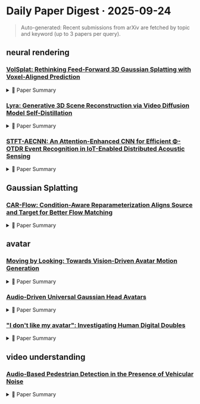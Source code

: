 # Daily Paper Digest · 2025-09-24
> Auto-generated: Recent submissions from arXiv are fetched by topic and keyword (up to 3 papers per query).

## neural rendering

### [VolSplat: Rethinking Feed-Forward 3D Gaussian Splatting with Voxel-Aligned Prediction](http://arxiv.org/pdf/2509.19297v1)


<!--break-out-of-list-->
<details markdown="1">
<summary>📄 Paper Summary </summary>

### 1. Task / Problem
- 3D reconstruction from multi-view images

### 2. Motivation & Gaps
- Existing methods for 3D Gaussian Splatting are limited by a rigid coupling of Gaussian density to input image resolution and high sensitivity to multi-view alignment errors.

- **Related work challenges:**
  - Neural Radiance Fields (NeRF): Computationally intensive and slow to run at inference time.
  - 3D Gaussian Splatting (3DGS): Heavily dependent on the number of input views and struggles with occlusions or low texture.
  - NeRF: Long training times and dependency on accurate geometric proxies.
  - 3DGS: Inability to handle multiple input views effectively due to redundancy and inconsistency.
  - EV olSplat: Requires explicit 3D point clouds and is not generalized for broader scenarios.
  - pixelSplat: Predicts Gaussian parameters on a per-pixel basis, which may lead to inconsistencies in 3D space.
  - MVSplat: Similar to pixelSplat, it struggles with geometric consistency when unprojecting to 3D.
  - Gaussian Graph Network (GGN): Refines pixel-aligned approaches but does not fully utilize voxel structures for better redundancy reduction.
  - DepthSplat: Limited by pixel distribution, resulting in poor handling of complex geometries.
  - MVSplat: High sensitivity to variations in data complexity and distribution.
  - pixelSplat: Inability to adapt Gaussian density to scene complexity.
  - Nerf: Representing scenes as neural radiance fields for view synthesis: Rigid coupling of Gaussian density to input image resolution.
  - 3D Gaussian Splatting for real-time radiance field rendering: High sensitivity to multi-view alignment errors.
  - N/A: N/A

### 3. Core Idea
- The V olSplat framework shifts the reconstruction process from 2D pixels to a 3D voxel-aligned space, allowing for adaptive control over Gaussian density and resolving alignment ambiguities.

### 4. Method
- **Pipeline**: Constructing 3D voxel features and predicting Gaussians directly from this unified representation.
- **Architecture / Loss / Training**: Incorporates a 3D U-Net architecture to refine and enhance raw feature volume.
- **Complexity / Resources**: Trained on 4×A100 GPUs with a total batch size of 4, using a learning rate of 2×10^-4 for most layers and 2×10^-6 for the Depth Anything V2 backbone.

### 5. Experiments
- **Datasets & Metrics**: Evaluated on RealEstate10K and ScanNet datasets using PSNR, SSIM, and LPIPS metrics.
- **Baselines**: 3DGS, DepthSplat, EV olSplat, FreeSplat, FreeSplat++, GGN, Gaussian Graph Network (GGN), MVSplat, N/A, NeRF, No refinement module, Pixel-aligned feed-forward 3DGS methods, Standard 3D CNN, TranSplat, pixelSplat
- **Main Results**: Removing the refinement stage leads to a significant drop in performance, while substituting with a standard 3D CNN yields better results than no refinement but still falls short of the full model’s performance.
- **Ablations**: Conducted an ablation study with two variants: removing the refinement module and replacing the 3D U-Net with a standard 3D CNN.
- **Limitations / Stress Tests**: The model's performance is less susceptible to domain shifts compared to pixel-aligned models, but it still requires careful tuning of voxel size.

### 6. Takeaways
- **Pros**: Achieves state-of-the-art performance on public benchmarks., Reduces alignment errors and improves multi-view consistency., Enables adaptive control over Gaussian density based on scene complexity.
- **Cons**: Still relies on the quality of input images., May require significant computational resources for high-resolution outputs., Complexity in implementation compared to simpler pixel-aligned methods.
- **Future Work**: Further research into voxel alignment techniques., Exploration of integration with other 3D signals like depth maps., Potential applications in real-time systems and large-scale datasets.

</details>

### [Lyra: Generative 3D Scene Reconstruction via Video Diffusion Model Self-Distillation](http://arxiv.org/pdf/2509.19296v1)


<!--break-out-of-list-->
<details markdown="1">
<summary>📄 Paper Summary </summary>

### 1. Task / Problem
- 3D Generation from Video

### 2. Motivation & Gaps
- The paper aims to develop a diverse 3D generator capable of synthesizing simulation environments for autonomous agents.

- **Related work challenges:**
  - Recent advances in neural 3D reconstruction: Reliance on accurate camera poses and high-quality images significantly limits scalability.
  - Video diffusion models: Generate only 2D frames, lacking explicit 3D representations.
  - Feed-forward reconstruction models: Scarcity of diverse, large-scale 3D training data leads to poor out-of-domain generalization.
  - Watson et al., 2023: Focus on object-centric scenes without background.
  - Sargent et al., 2024: Need for expensive optimization stages for explicit 3D representation.
  - Bai et al., 2025a: Output not grounded in 3D.
  - GS-LRM (Zhang et al., 2024e): Operates on a limited number of images (2-4) at lower resolutions (512x512).
  - AnySplat (Jiang et al., 2025a): Trained with only 24 images at 448x448 resolution, limiting its scalability.
  - ZeroNVS: Limited performance on dynamic scenes.
  - ViewCrafter: Inability to handle temporal changes effectively.
  - Bolt3D: Lack of robustness in diverse scenarios.
  - RealEstate10K (Zhou et al., 2018): Limited generalizability to out-of-distribution scenes.
  - DL3DV (Ling et al., 2024b): Commonly used but leads to limited generalizability.
  - N/A: N/A
  - Camera pose estimation emerging in video diffusion transformer: Accurate camera pose estimation is crucial for generating realistic video sequences.
  - Vipe: Video pose engine for 3D geometric perception: Existing methods struggle with 3D geometric perception in dynamic environments.
  - Dreamphysics: Learning physical properties of dynamic 3D Gaussians with video diffusion priors: Incorporating physical properties into video generation remains a significant challenge.
  - N/A: N/A
  - Generative gaussian splatting: Generating 3d scenes with video diffusion priors: Limited efficiency in generating complex 3D scenes.
  - Vid-camedit: Video camera trajectory editing with generative rendering from estimated geometry: Challenges in real-time editing of video camera trajectories.
  - MVDream: Multi-view diffusion for 3D generation: Scalability issues in multi-view generation.
  - Act-r: Adaptive camera trajectories for single view 3d reconstruction: Limited adaptability of camera trajectories in existing methods.
  - Cpa: Camera-pose-awareness diffusion transformer for video generation: Inadequate integration of camera pose awareness in video generation.
  - Prolific-Dreamer: High-fidelity and diverse text-to-3D generation with variational score distillation: Challenges in achieving high fidelity and diversity in generated 3D content.
  - GEN3C (Ren et al., 2025): Background leakage and incomplete foreground completion due to occluded object parts.
  - BTimer (Liang et al., 2025b): BTimer is purely regression-based and runs out of memory when using high-resolution frames.
  - CAT3D (Gao et al., 2024b): Previous works primarily focused on single object categories and relied on optimization for 3D reconstruction.
  - Bolt3D (Szymanowicz et al., 2025b): Bolt3D fine-tunes CAT3D but does not leverage the advantages of video diffusion models.
  - Bolt3D (Szymanowicz et al., 2025b): Fine-tunes CAT3D to output pointmaps using a geometry autoencoder.
  - Feed-forward 3D models (Hong et al., 2024): Limited to producing static 3D scenes.
  - 4D generation (Singer et al., 2023): Most existing approaches remain object-centric, neglecting background elements.

### 3. Core Idea
- Our work builds upon a pre-trained camera-controlled video diffusion model and directly decodes the multi-view video latents into 3D Gaussians.

### 4. Method
- **Pipeline**: Generate 3D scenes from text, export as .ply files, convert to .usdz format for use in simulation environments.
- **Architecture / Loss / Training**: Utilizes Plücker embeddings for camera encoding and depth supervision to prevent flat geometries.
- **Complexity / Resources**: Requires significant computational resources for training and inference, particularly with high-resolution video data.

### 5. Experiments
- **Datasets & Metrics**: Evaluated on static and dynamic Lyradatasets using PSNR, SSIM, and LPIPS metrics.
- **Baselines**: 3DGS, AnySplat, BTimer (GEN3C), Bolt3D, Existing video generation models, Feed-forward reconstruction models, GEN3C, GS-LRM, Generative gaussian splatting, MVDream, MotionCtrl (Wang et al., 2024e), N/A, NeRF, Neural 3D reconstruction methods, ReCamMaster (Bai et al., 2025a), State-of-the-art motion transfer techniques, SynCamMaster (Bai et al., 2025b), Traditional 3D reconstruction methods, Vid-camedit, Video diffusion models, ViewCrafter, Wonderland, ZeroNVS, real data only, self-distillation + real data
- **Main Results**: Our method outperforms BTimer (GEN3C) in both static and dynamic evaluations, showing higher quality and fewer artifacts.
- **Ablations**: Depth loss ablation shows that using depth supervision improves visual quality without flat geometries.
- **Limitations / Stress Tests**: BTimer (GEN3C) runs out of memory with high-resolution frames, necessitating subsampling for evaluation.

### 6. Takeaways
- **Pros**: Enables generation of large-scale synthetic environments from video diffusion models., Allows efficient processing of multiple views in latent space., Guarantees geometric consistency for downstream tasks.
- **Cons**: Dependence on the quality of the video diffusion model., Limited by the diversity of the training data used for the video model.
- **Future Work**: Explore further improvements in dynamic scene generation., Investigate the application of the framework in other domains., Enhance the model's ability to handle more complex environments.

</details>

### [STFT-AECNN: An Attention-Enhanced CNN for Efficient Φ-OTDR Event Recognition in IoT-Enabled Distributed Acoustic Sensing](http://arxiv.org/pdf/2509.19281v1)


<!--break-out-of-list-->
<details markdown="1">
<summary>📄 Paper Summary </summary>

### 1. Task / Problem
- Event classification in resource-constrained IoT environments

### 2. Motivation & Gaps
- The paper addresses the challenge of achieving both state-of-the-art accuracy and high computational efficiency for Φ-OTDR event classification in IoT environments.

- **Related work challenges:**
  - Conventional machine learning approaches: Dependence on handcrafted feature extraction limits robustness and scalability.
  - Deep learning methods: High computational complexity and large parameter counts limit real-time deployment in IoT edge environments.
  - Sequential Models for Φ-OTDR Time-Series: High model complexity and large parameter counts require vast labeled datasets, leading to overfitting and poor generalization.
  - Image-based Models for Φ-OTDR Signals: Transforming raw signals into images can result in information loss and may not capture critical high-frequency details.
  - N/A: Existing methods may not effectively capture the spatial and frequency characteristics of Φ-OTDR signals.
  - Previous studies on event classification in Φ-OTDR systems: Limited accuracy and inability to distinguish subtle variations in events.
  - Traditional SVM and 2D-CNN models: These models rely on handcrafted features and may not effectively capture complex patterns in noisy environments.
  - SVM: Low accuracy for high-reliability requirements in IoT-enabled systems.
  - 2D-CNN: Impractical for deployment due to lower accuracy despite competitive efficiency metrics.
  - Transformer architectures (ST-T, ViT-VSEC): Significant computational overhead and model complexity.
  - Transformer-based architectures: High-latency bottleneck that renders them impractical at the edge.
  - 2D-CNN: Lags substantially in convergence speed and final performance.
  - Vibration events recognition of optical fiber based on multi-scale 1-D CNN: N/A
  - Practical multi-class event classification approach for distributed vibration sensing using Deep Dual Path Network: N/A
  - MI-SI based distributed optical fiber sensor for no-blind zone location and pattern recognition: N/A
  - Distributed optical fiber sensing intrusion pattern recognition based on GAF and CNN: N/A
  - Optical fiber distributed vibration sensing using grayscale image and multi-class deep learning framework for multi-event recognition: N/A
  - An event recognition method for fiber distributed acoustic sensing systems based on the combination of MFCC and CNN: N/A
  - An event recognition method based on MFCC, superposition algorithm and deep learning for buried distributed optical fiber sensors: N/A
  - An event recognition method for Φ-OTDR sensing system based on deep learning: N/A
  - Adaptive shrinkage denoising and sequential state extraction model for vibration event recognition: N/A
  - A deep learning model enabled multi-event recognition for distributed optical fiber sensing: N/A
  - Inter-sequence-attention Transformer network for distributed fiber-optic sensing signal recognition: N/A
  - St-t: a spatio-temporal Transformer for Φ-OTDR multi-location time series classification: N/A
  - High-accuracy classification method of vibration sensing events in Φ-OTDR system based on Vision Transformer: N/A
  - A novel DAS signal recognition method based on spatiotemporal information extraction with 1DCNNs-BiLSTM network: N/A
  - Disturbance pattern recognition based on an ALSTM in a long-distance Φ-OTDR sensing system: N/A
  - An open dataset of Φ-OTDR events with two classification models as baselines: N/A
  - Pattern recognition of Φ-OTDR signals based on Markov transition field: N/A
  - Fused feature extract method for Φ-OTDR event recognition based on VGGish transfer learning: N/A

### 3. Core Idea
- Introduction of a novel STFT-based data representation that transforms raw multi-channel signals into stacked spectrograms, enabling efficient 2D-CNN processing.

### 4. Method
- **Pipeline**: Utilizes STFT-based data representation and incorporates a custom SEAM attention module.
- **Architecture / Loss / Training**: Joint loss function to enhance discriminative feature learning.
- **Complexity / Resources**: Requires less than 20% of the FLOPs of ST-T and 10% of ViT-VSEC, with a model size of only 0.43M parameters.

### 5. Experiments
- **Datasets & Metrics**: Extensive experiments demonstrating performance against foundational architectures and state-of-the-art methods.
- **Baselines**: 1D-CNNs, 2D-CNN, 2D-CNNs, Conventional machine learning classifiers, LSTMs, N/A, ST-T, SVM, State-of-the-art CNN models, Traditional machine learning classifiers, Transformers, ViT-VSEC
- **Main Results**: Surpasses foundational architectures and rivals more complex methods in accuracy while maintaining a minimal computational footprint.
- **Ablations**: Ablation studies demonstrate the importance of the SEAM attention module and Triplet Loss in enhancing model performance.
- **Limitations / Stress Tests**: The model's performance is consistent across all event types, avoiding class-specific trade-offs.

### 6. Takeaways
- **Pros**: High accuracy of 99.94% on the BJTUΦ-OTDR dataset., Efficient processing suitable for resource-constrained IoT environments., Robust event recognition capabilities.
- **Cons**: High false alarm rates in practical applications., Dependence on the quality of input data., Potential limitations in generalizing to other sensing modalities.
- **Future Work**: Exploration of further optimizations for real-time processing., Investigation of generalization to other types of event recognition., Integration with other IoT sensing technologies.

</details>

## Gaussian Splatting

### [CAR-Flow: Condition-Aware Reparameterization Aligns Source and Target for Better Flow Matching](http://arxiv.org/pdf/2509.19300v1)


<!--break-out-of-list-->
<details markdown="1">
<summary>📄 Paper Summary </summary>

### 1. Task / Problem
- Optimization in Latent Diffusion Models

### 2. Motivation & Gaps
- The paper addresses the optimization dilemma in latent diffusion models, focusing on the challenges of training diffusion transformers.

- **Related work challenges:**
  - Diffusion and flow-based methods: Require the model to learn both mass transport and conditional injection simultaneously.
  - Flow matching: Forces the network to handle long-range transport and semantic injection at once, slowing convergence and impairing sample quality.
  - Classic VAE-based latent diffusion model: Does not incorporate explicit semantic awareness.
  - Recent works by Yu et al. and Leng et al.: Augment VAE training with semantic alignment but may lead to trivial solutions.
  - REPA-E [Leng et al., 2025]: End-to-end VAE-diffusion tuning favored a simpler latent space with reduced variance.
  - Generative modeling advancements: N/A
  - Flow matching techniques: N/A
  - Rectified flow matching: N/A
  - REPA-E: End-to-end training of diffusion models and VAE encoders/decoders leading to trivial solutions.
  - Yu et al. (2025): Aligning representations within deep nets without addressing the transformation of source and target distributions.
  - Yao et al. (2025): Aligning latent spaces without considering the implications for flow matching.
  - Representation alignment for generation: Training diffusion transformers is easier than you think.: Difficulty in aligning representations during the training of diffusion models.
  - N/A: N/A
  - N/A: N/A

### 3. Core Idea
- CAR-Flow's design choice supports per-condition alignment to reduce transport and distinguishes it from unconditional learnable sources.

### 4. Method
- **Pipeline**: The method involves training lightweight condition networks that learn additive shifts for class embeddings, utilizing a specific architecture and training regimen.
- **Architecture / Loss / Training**: The architecture includes linear layers for mapping class embeddings to shifts, with training conducted using AdamW optimizer and specific learning rates for different networks.
- **Complexity / Resources**: The experiments were conducted on an Apple M1 Pro laptop and a TPU slice, with a total of 1,993 trainable parameters in the model.

### 5. Experiments
- **Datasets & Metrics**: CIFAR-10, FID
- **Baselines**: Baseline rectified flow model, Classic VAE-based models, Joint CAR-Flow, Previous state-of-the-art methods, REPA-E, Recent semantic-aware models, SiT-XL/2, SiT/XL-2 baseline, Source-only CAR-Flow, Standard diffusion models, Target-only CAR-Flow, Traditional flow matching models
- **Main Results**: All CAR-Flow variants outperformed the baseline on CIFAR-10.
- **Ablations**: Qualitative ablation of CAR-Flow variants shows joint model produces the most realistic images.
- **Limitations / Stress Tests**: The model's performance may degrade under certain conditions, such as extreme shifts in the source or target distributions.

### 6. Takeaways
- **Pros**: Relieves the velocity network of unnecessary transport., Improves performance on both synthetic and natural image data., Adds negligible computational overhead.
- **Cons**: Potential for trivial solutions leading to mode collapse., Increased complexity in model training and implementation., Dependence on the quality of the condition-dependent mappings.
- **Future Work**: Explore further applications of CAR-Flow in other generative models., Investigate the impact of different conditioning strategies., Develop more robust theoretical frameworks for understanding flow matching.

</details>

## avatar

### [Moving by Looking: Towards Vision-Driven Avatar Motion Generation](http://arxiv.org/pdf/2509.19259v1)


<!--break-out-of-list-->
<details markdown="1">
<summary>📄 Paper Summary </summary>

### 1. Task / Problem
- Scene navigation and goal discovery through vision

### 2. Motivation & Gaps
- Current avatar motion generation methods lack human-like sensors, which are crucial for realistic motion.

- **Related work challenges:**
  - Existing human motion generation systems: They typically use abstract representations for perception, lacking human-like vision.
  - Datasets with isolated human motion: They do not provide context of a scene or lack scale.
  - Reinforcement Learning methods: They face challenges in mapping visual inputs to actions while generating natural human motion.
  - Existing methods using precomputed waypoints for obstacle avoidance: These methods lack a realistic connection to the avatar's body and often result in lifeless motion.
  - Reinforcement learning approaches for motion generation: High-dimensional action spaces complicate reward function construction, leading to unnatural poses.
  - Text-to-motion generation methods: These methods provide little autonomy to the agent, limiting the realism of generated motions.
  - Text-to-motion approaches: Lack of semantic control and user input requirement
  - EgoGen: Generates avatar motion without providing a path, relying on a lidar-like sensor and exact goal location.
  - EgoGen: Limited to known goals and does not utilize egocentric vision effectively.
  - 3D-MEM: Lacks integration of visual input for memory-based navigation.
  - Vision-language models: Not fully explored for enhancing avatar navigation capabilities.
  - Resolving 3D human pose ambiguities with 3D scene constraints: N/A
  - Stochastic scene-aware motion prediction: N/A
  - Autonomous Character-Scene Interaction Synthesis from Text Instruction: N/A
  - Scaling Up Dynamic Human-Scene Interaction Modeling: N/A
  - EgoGen: An Egocentric Synthetic Data Generator: N/A
  - AMASS: Archive of motion capture as surface shapes: N/A
  - Expressive body capture: 3D hands, face, and body from a single image: N/A
  - Adversarial motion priors for stylized physics-based character control: N/A
  - Generating diverse human motions from textual descriptions: N/A
  - BABEL: Bodies, action and behavior with english labels: N/A
  - Neural state machine for character-scene interactions: N/A
  - The replica dataset: A digital replica of indoor spaces: N/A
  - GRAB: A dataset of whole-body human grasping of objects: N/A
  - Unified physics-based character control through masked motion inpainting: N/A
  - Human motion diffusion model: N/A
  - Closing the loop between simulation and diffusion for multi-task character control: N/A
  - Putting human motion generation in context: N/A
  - Adversarial learning for modeling human motion: N/A
  - Language-conditioned human motion generation in 3d scenes: N/A
  - 3d scene memory for embodied exploration and reasoning: N/A
  - Unified physics-based motion control via scalable discrete representations: N/A
  - Human-aware 3D scene generation: N/A
  - Scenic: Scene-aware semantic navigation with instruction-guided control: N/A
  - The wanderings of odysseus in 3D scenes: N/A
  - A Diffusion-Based Autoregressive Motion Model for Real-Time Text-Driven Motion Control: N/A
  - Synthesizing diverse human motions in 3d indoor scenes: N/A

### 3. Core Idea
- CLOPS integrates egocentric vision into avatar motion generation to improve navigation and realism.

### 4. Method
- **Pipeline**: Decouples motion skill learning from visual sensing, using reinforcement learning for visual input mapping.
- **Architecture / Loss / Training**: Utilizes a Q-learning policy for motion control based on visual inputs.
- **Complexity / Resources**: Requires significant computational resources for training and data processing.

### 5. Experiments
- **Datasets & Metrics**: Trained on multiple scenes (S1 to S5) with success and collision rates measured.
- **Baselines**: CLOPS (only Vision), CLOPS+ (known Goal), Data-driven methods, EgoGen, End-to-end RL methods, Existing human motion generation systems, Existing motion generation methods using waypoints, Existing text-to-motion approaches, N/A, Other autonomous navigation methods, Reinforcement learning methods with continuous action spaces, Text-to-motion generation approaches
- **Main Results**: CLOPS outperforms EgoGen in success rate and collision avoidance while relying solely on vision.
- **Ablations**: Experimented with sensor placement and its impact on avatar motion.
- **Limitations / Stress Tests**: CLOPS struggles with navigation in cluttered scenes due to lack of control over the avatar's body.

### 6. Takeaways
- **Pros**: CLOPS generates natural human motion using egocentric vision., The method is data-efficient and generalizes to new scenes., It allows avatars to navigate and avoid obstacles effectively.
- **Cons**: The approach may struggle with scenes where the domain gap is significant., Training complexity increases due to the need to decouple motion generation and high-level control., Existing datasets may not fully capture the necessary context for training.
- **Future Work**: Explore additional sensory inputs beyond vision for avatar navigation., Investigate the application of CLOPS in more complex environments., Develop methods to automatically generate scenes for training.

</details>

### [Audio-Driven Universal Gaussian Head Avatars](http://arxiv.org/pdf/2509.18924v1)


<!--break-out-of-list-->
<details markdown="1">
<summary>📄 Paper Summary </summary>

### 1. Task / Problem
- 3D avatar generation from audio and image inputs

### 2. Motivation & Gaps
- The paper addresses the challenge of generating realistic 3D avatars that can express emotions based on audio input.

- **Related work challenges:**
  - VASA-1: Primarily operates in 2D, lacking the underlying 3D structure necessary for free-viewpoint rendering.
  - 3D Morphable Models (3DMMs): Do not model dynamic textures and view-dependent appearance directly from audio signals.
  - Neural Radiance Fields (NeRFs): Require costly per-subject optimization or training, hindering the creation of universal models.
  - 3D Morphable Models (3DMMs): Limited expressive capacity due to low-dimensional PCA parameters.
  - Diffusion models: Focus on predicting parameters for established representations rather than directly synthesizing nuanced appearance changes.
  - Neural Radiance Fields (NeRF): Often person-specific and require per-subject optimization.
  - GaussianAvatars: Requires extensive per-subject data and training.
  - URAvatar: Involves extensive fine-tuning or acquisition of dynamically tracked non-rigid facial geometry.
  - Authentic Volumetric Avatars: Adapting to new, unseen identities can present challenges.
  - Kerbl et al. [2023b]: Rendering differentiable images from Gaussian primitives.
  - Stan et al. [2023b]: Learning expression-specific changes in a variational autoencoder.
  - Martinez et al. [2024]: Utilizing multi-view images for dynamic geometry tracking.
  - FaceTalk: Primarily predicts latent codes for geometry-only parametric models.
  - DDPM: Requires effective conditioning on multiple inputs for accurate expression generation.
  - Ng et al. 2024: Originally applied to predict person-specific codes, not person-agnostic expression features.
  - Faceformer [Fan et al. 2022a]: Focuses on generating 3D mesh deformations without generalizability from speech input.
  - CodeTalker [Xing et al. 2023]: Requires personalization and does not achieve photoreal renderings.
  - FaceDiffuser [Stan et al. 2023a]: Similar limitations in generating realistic animations from audio.
  - GaussianSpeech: Audio-Driven Gaussian Avatars: Limited ability to synthesize nuanced expressions and maintain high fidelity in diverse conditions.
  - FaceTalk: Audio-Driven Motion Diffusion for Neural Parametric Head Models: Challenges in achieving accurate lip synchronization and dynamic facial expressions.
  - Voice2face: Audio-driven facial and tongue rig animations with cvaes: Struggles with rendering fine details and complex independent motions.
  - Out of time: automated lip sync in the wild: Limited accuracy in real-world scenarios.
  - EMOCA: Emotion Driven Monocular Face Capture and Animation: Difficulty in capturing emotional nuances in lip movements.
  - AD-NeRF: Audio Driven Neural Radiance Fields for Talking Head Synthesis: High computational resources required for real-time applications.
  - NeRF: Representing Scenes as Neural Radiance Fields for View Synthesis: Limited generalization of avatars across different environments.
  - Audio- and Gaze-Driven Facial Animation of Codec Avatars: Challenges in achieving realistic facial animations driven by audio and gaze.
  - GaussianAvatars: Photorealistic Head Avatars with Rigged 3D Gaussians: Difficulty in creating photorealistic avatars that maintain performance across various applications.
  - LivePortrait: Generalizing expression representation across diverse identities.
  - CodeTalker: Achieving accurate geometric motion in facial dynamics.
  - FaceFormer: Maintaining identity preservation with fewer input views.
  - Live3DPortrait: Directly regressing the latent expression code compatible with the model.
  - N/A: N/A

### 3. Core Idea
- The proposed method utilizes a combination of audio and image inputs to generate 3D Gaussian parameters for avatars, enabling realistic expressions and appearances.

### 4. Method
- **Pipeline**: The method involves a Monocular Expression Encoder, an Audio-to-Expression Diffusion Model, and multiple decoders for generating Gaussian parameters.
- **Architecture / Loss / Training**: The training of our UHAP model and the personalization fine-tuning stage involve several loss terms weighted by hyperparameters.
- **Complexity / Resources**: The Universal Head Avatar Prior (UHAP) is trained for a total of 300k iterations on 4 NVIDIA A40 GPUs (with a batch size of 1 per GPU). The Monocular Expression Encoder (𝐸𝑖𝑚𝑎𝑔𝑒) is subsequently trained for 100k iterations. The audio-to-expression diffusion model (G𝜃) is trained for 200k iterations on a single NVIDIA A40 GPU.

### 5. Experiments
- **Datasets & Metrics**: The experiments utilize a dataset of images and audio clips to evaluate the performance of the avatar generation.
- **Baselines**: 3D Morphable Models, 3D Morphable Models (3DMMs), Audio-Driven Facial Animation, Authentic Volumetric Avatars, CodeTalker, CodeTalker [Xing et al. 2023], CodeTalker+GA, FaceDiffuser, FaceDiffuser [Stan et al. 2023a], FaceDiffuser+GA, FaceFormer, Faceformer [Fan et al. 2022a], Faceformer+GA, GaussianAvatars, GaussianSpeech, Ground Truth, Live3DPortrait, Monocular Encoder, N/A, NeRF, Neural Radiance Fields, Neural Radiance Fields (NeRF), Other existing avatar generation models, Pretrained Encoder, Previous audio-driven avatar models, Recent neural network approaches, Standard 3D avatar synthesis methods, Traditional lip sync methods, URAvatar, VASA-1
- **Main Results**: The proposed model outperforms existing methods in generating realistic avatars with accurate expressions.
- **Ablations**: Ablation studies demonstrate the importance of each component in the architecture for achieving high-quality results.
- **Limitations / Stress Tests**: The model may struggle with extreme expressions or low-quality input data.

### 6. Takeaways
- **Pros**: Generates highly realistic avatars with precise lip synchronization., Captures nuanced expressive details such as eyebrow movement and gaze shifts., First generalizable audio-driven avatar model accounting for detailed appearance modeling.
- **Cons**: Requires significant computation time for training., Still faces challenges in rendering dynamic textures.
- **Future Work**: Explore further optimizations for real-time applications., Investigate broader identity generalization techniques., Enhance the model's ability to handle diverse audio inputs.

</details>

### ["I don't like my avatar": Investigating Human Digital Doubles](http://arxiv.org/pdf/2509.17748v1)


<!--break-out-of-list-->
<details markdown="1">
<summary>📄 Paper Summary </summary>

### 1. Task / Problem
- Understanding the impact of realism in virtual characters on user perception

### 2. Motivation & Gaps
- The study aims to explore how different levels of realism in speech and animation affect the perceived personality traits of virtual characters.

- **Related work challenges:**
  - Previous avatar perception studies: Often used generic digital avatars that do not resemble existing humans.
  - Studies on personalized digital avatars: Usually fall short in high-fidelity due to access to high-end systems.
  - Familiarity aspect in avatar perception: Remains underexplored despite its potential impact on user perception.
  - Kang et al. [22]: Limited exploration of how viewers perceive the identity of communication partners’ avatars during interactions.
  - Gonzalez-Franco et al. [15]: Did not investigate the fidelity of avatar representations in the context of identity perception.
  - Matthew et al. [13]: Focused on matching avatars with real-life photos but did not explore the impact of familiarity on identification.
  - Garau [14]: Mismatches between appearance and behavior reduce presence.
  - Pakanen et al. [45]: Realistic avatars can enhance both self and social presence, but fidelity was limited.
  - Fraser et al. [12]: Did not study the familiarity dimension in link with cartoonish and realistic styles.
  - Previous studies on avatar perception: Limited understanding of how familiarity affects social presence.
  - Previous studies on avatar representation: Limited understanding of how familiarity and style impact user interaction.
  - N/A: N/A
  - Amadou et al. [1]: Previous findings on social presence and avatar realism.
  - Higgins et al. [16]: Inconsistencies in the relationship between avatar realism and user affinity.
  - Previous studies on avatar affinity: Contradictory results regarding the attractiveness of realistic avatars.
  - Pakanen et al. [45]: People preferred to see the other user as photorealistic avatars.
  - [4]: Reported strongest neural responses for one’s own face, suggesting personal familiarity amplifies identity-specific processing.
  - Previous studies on avatar realism: Lack of comprehensive understanding of how avatar realism affects user experience.
  - Angela Tinwell et al. (2013): Perception of psychopathy and the Uncanny Valley in virtual characters.
  - Stephen Wonchul Song and Mincheol Shin (2024): Uncanny Valley Effects on Chatbot Trust and Adoption Intention.
  - Rachel McDonnell et al. (2012): Investigating the Effect of Render Style on the Perception of Animated Virtual Humans.
  - N/A: N/A

### 3. Core Idea
- The research investigates how variations in speech and animation realism can alter the perceived personality of virtual characters, potentially affecting user interactions.

### 4. Method
- **Pipeline**: The study employs a series of experiments where participants interact with virtual characters exhibiting different levels of speech and animation realism.
- **Architecture / Loss / Training**: N/A
- **Complexity / Resources**: Consumer grade hardware and software were used, but high-end devices are needed for truly realistic avatars.

### 5. Experiments
- **Datasets & Metrics**: The experiments utilize a custom dataset of virtual characters with varying realism levels, measuring user perception through surveys.
- **Baselines**: Generic digital avatars, MetaHuman avatars, N/A, Personalized digital avatars, Photorealistic avatars, Previous avatar realism studies, Previous studies on avatar perception, Previous studies on realistic virtual humans [1, 12, 16, 72], Previous studies on self-identification and avatar perception, ReadyPlayerMe avatars, Realistic MetaHuman avatar, Realistic avatars, Stylized RPM cartoon avatar, Stylized avatars, Traditional animated characters
- **Main Results**: Results indicate that higher realism in speech and animation significantly enhances the perceived personality traits of virtual characters.
- **Ablations**: N/A
- **Limitations / Stress Tests**: The study acknowledges limitations in the diversity of character designs and the potential bias in participant responses.

### 6. Takeaways
- **Pros**: Higher realism enhances self/other identification., Increased perceived realism and social presence with realistic avatars., Greater tolerance towards avatars of acquaintances or unknown individuals.
- **Cons**: Lower identification and affinity with familiar avatars., Participants dislike their own realistic avatars., Potential negative impact on self-perception.
- **Future Work**: Further exploration of familiarity in avatar perception., Investigate psychological implications of avatars in various contexts., Optimize use of human avatars in diverse applications.

</details>

## video understanding

### [Audio-Based Pedestrian Detection in the Presence of Vehicular Noise](http://arxiv.org/pdf/2509.19295v1)


<!--break-out-of-list-->
<details markdown="1">
<summary>📄 Paper Summary </summary>

### 1. Task / Problem
- Pedestrian detection in varying acoustic environments

### 2. Motivation & Gaps
- This research investigates the impact of the acoustic environment on pedestrian detection using a novel dataset with vehicular noise.

- **Related work challenges:**
  - Rasouli et al.: Model performance deteriorates in varied real-world conditions.
  - Hasan et al.: Traditional models generalize poorly due to narrow training datasets.
  - Seshadri et al.: Challenges in signal separation, data imbalance, and generalizability across urban soundscapes.
  - SONYC (Sounds of New York City): Limited scope in classifying general urban sounds.
  - Han et al. and Seshadri et al.: Generalizability of models across diverse urban environments remains underexplored.
  - ASPED dataset analysis: Limited generalization across different recording setups.
  - FSD50K sound classification: Misclassification of non-human sounds as pedestrian-related.
  - Cross-dataset evaluation: Performance drop when models are tested on datasets different from their training set.
  - Pedestrian detection based on deep learning model: Limited domain generalization capability when trained on different environments.
  - ASPED: An audio dataset for detecting pedestrians: Models show varying sensitivities based on training data’s acoustic characteristics.
  - State-of-the-art approaches to bicycle and pedestrian counters: False positives across various non-human sound categories.

### 3. Core Idea
- The study highlights the critical role of the acoustic environment in training robust pedestrian detection systems and suggests future work on domain adaptation techniques.

### 4. Method
- **Pipeline**: Evaluation of models trained on different acoustic environments and their performance on pedestrian detection.
- **Architecture / Loss / Training**: Utilizes VGGish backbone for feature extraction and employs weighted batch sampling and variable weighted loss to address class imbalance.
- **Complexity / Resources**: The model is trained on a dataset with 1,321 hours of audio and requires significant computational resources for processing.

### 5. Experiments
- **Datasets & Metrics**: Evaluation on ASPED and FSD50K datasets, focusing on pedestrian and non-human sound categories.
- **Baselines**: ASPED v.a, ASPED v.b, Infrared sensors, Seshadri et al. model, Traditional video-based pedestrian detection systems, v.a-trained model, v.b-trained model
- **Main Results**: Models trained on v.a data misclassify certain musical instruments as 'pedestrian' more than v.b-trained models.
- **Ablations**: Investigated the impact of vehicle presence in training data on model performance.
- **Limitations / Stress Tests**: Higher standard deviation in predictions for non-human sounds in v.a-trained models indicates less certainty.

### 6. Takeaways
- **Pros**: Audio-based systems are cost-effective and resilient to visual obstructions., Microphones can be deployed in locations where cameras are impractical., The study provides a publicly available dataset for future research.
- **Cons**: Existing models lack interpretability regarding sound characteristics used for detection., Challenges remain in signal separation and data imbalance., Generalizability of models across different urban soundscapes is still unclear.
- **Future Work**: Further research on improving model generalizability across diverse urban environments., Exploration of additional acoustic features for better interpretability., Development of more robust audio-based detection systems.

</details>
